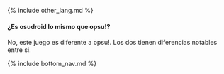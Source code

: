 {% include other_lang.md %}

#### ¿Es osudroid lo mismo que opsu!?

No, este juego es diferente a opsu!. Los dos tienen diferencias notables entre si.

<!-- Don't touch this part thank you -->
{% include bottom_nav.md %}
